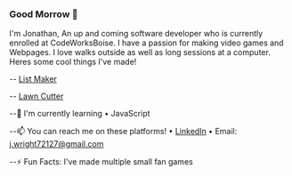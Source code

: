 ### Good Morrow 👋

I'm Jonathan, An up and coming software developer who is currently enrolled at CodeWorksBoise. I have a passion for making video games and Webpages. I love walks outside as well as long sessions at a computer. Heres some cool things I've made! 

-- [List Maker](https://jo-nathanwright.github.io/TaskMaster)

-- [Lawn Cutter](https://jo-nathanwright.github.io/grass-cutter)

--🌱 I'm currently learning • JavaScript

--📫 You can reach me on these platforms! • [LinkedIn](https://www.linkedin.com/in/jonathan-wright-272062216/) • Email: j.wright72127@gmail.com

--⚡ Fun Facts: I've made multiple small fan games
<!--
**Jo-nathanWright/Jo-nathanWright** is a ✨ _special_ ✨ repository because its `README.md` (this file) appears on your GitHub profile.

Here are some ideas to get you started:

- 🔭 I’m currently working on ...
- 🌱 I’m currently learning ...
- 👯 I’m looking to collaborate on ...
- 🤔 I’m looking for help with ...
- 💬 Ask me about ...
- 📫 How to reach me: ...
- 😄 Pronouns: ...
- ⚡ Fun fact: ...
-->
